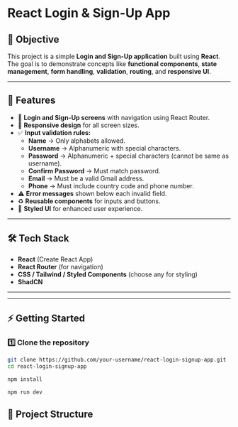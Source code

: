 # React Login & Sign-Up App  

## 📌 Objective  
This project is a simple **Login and Sign-Up application** built using **React**. The goal is to demonstrate concepts like **functional components**, **state management**, **form handling**, **validation**, **routing**, and **responsive UI**.  

---

## 🚀 Features  
- 🔑 **Login and Sign-Up screens** with navigation using React Router.  
- 📱 **Responsive design** for all screen sizes.  
- ✅ **Input validation rules:**  
  - **Name** → Only alphabets allowed.  
  - **Username** → Alphanumeric with special characters.  
  - **Password** → Alphanumeric + special characters (cannot be same as username).  
  - **Confirm Password** → Must match password.  
  - **Email** → Must be a valid Gmail address.  
  - **Phone** → Must include country code and phone number.  
- ⚠️ **Error messages** shown below each invalid field.  
- ♻️ **Reusable components** for inputs and buttons.  
- 🎨 **Styled UI** for enhanced user experience.  

---

## 🛠️ Tech Stack  
- **React** (Create React App)  
- **React Router** (for navigation)  
- **CSS / Tailwind / Styled Components** (choose any for styling)  
- **ShadCN**  

---


---

## ⚡ Getting Started  

### 1️⃣ Clone the repository  
```bash
git clone https://github.com/your-username/react-login-signup-app.git
cd react-login-signup-app

npm install

npm run dev

```


## 📂 Project Structure  
